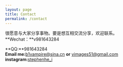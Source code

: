 ```yaml
---
layout: page
title: Contact
permalink: /contact
---
```


很愿意与大家分享事物。要是想互相交流分享，欢迎联系。  
**Wechat：**v981643284  
<!-- ![wechat](../assets/img/wechat.jpg "MyWechat") -->
**QQ:**981643284  
**Email me:**[b1vampire@sina.cn](mailto:b1vampire@sina.cn)  **or**  [vimages51@gmail.com](mailto:vimages51@gmail.com)  
**instagram:**[stephenhe_i](https://instagram.com/stephenhe_i)
